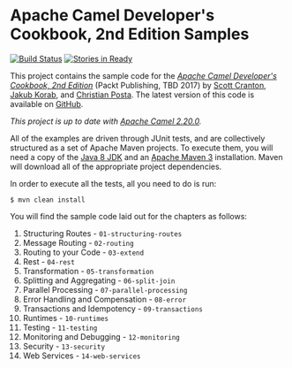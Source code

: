 Apache Camel Developer's Cookbook, 2nd Edition Samples
======================================================

[![Build Status](https://travis-ci.org/CamelCookbook/camel-cookbook-examples.png?branch=master)](https://travis-ci.org/CamelCookbook/camel-cookbook-examples)
[![Stories in Ready](https://badge.waffle.io/CamelCookbook/camel-cookbook-examples.png?label=ready&title=Ready)](https://waffle.io/CamelCookbook/camel-cookbook-examples?utm_source=badge)

This project contains the sample code for the [_Apache Camel Developer's Cookbook, 2nd Edition_](http://www.packtpub.com/apache-camel-developers-cookbook/book)
(Packt Publishing, TBD 2017) by [Scott Cranton](https://github.com/scranton), [Jakub Korab](https://github.com/jkorab), and [Christian Posta](https://github.com/christian-posta).
The latest version of this code is available on [GitHub](http://github.com/CamelCookbook/camel-cookbook-examples).

*This project is up to date with [Apache Camel 2.20.0](http://camel.apache.org/camel-2200-release.html).*

All of the examples are driven through JUnit tests, and are collectively structured as a set
of Apache Maven projects. To execute them, you will need a copy of the [Java 8 JDK](http://openjdk.java.net/install/)
and an [Apache Maven 3](http://maven.apache.org/) installation. 
Maven will download all of the appropriate project dependencies.

In order to execute all the tests, all you need to do is run:

    $ mvn clean install

You will find the sample code laid out for the chapters as follows:

1. Structuring Routes - `01-structuring-routes`
2. Message Routing - `02-routing`
3. Routing to your Code - `03-extend`
4. Rest - `04-rest`
5. Transformation - `05-transformation`
6. Splitting and Aggregating - `06-split-join`
7. Parallel Processing - `07-parallel-processing`
8. Error Handling and Compensation - `08-error`
9. Transactions and Idempotency - `09-transactions`
10. Runtimes - `10-runtimes`
11. Testing - `11-testing`
12. Monitoring and Debugging - `12-monitoring`
13. Security - `13-security`
14. Web Services - `14-web-services`
